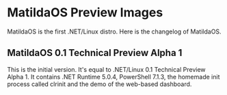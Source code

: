 ﻿# MatildaOS Preview Images 

MatildaOS is the first .NET/Linux distro. Here is the changelog of MatildaOS.

## MatildaOS 0.1 Technical Preview Alpha 1

This is the initial version. It's equal to .NET/Linux 0.1 Technical Preview
Alpha 1. It contains .NET Runtime 5.0.4, PowerShell 7.1.3, the homemade init
process called clrinit and the demo of the web-based dashboard.
